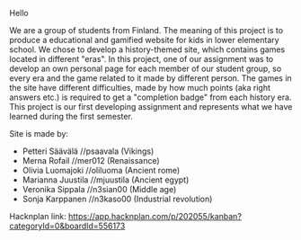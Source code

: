 Hello

We are a group of students from Finland. The meaning of this project is to produce a educational and gamified website
for kids in lower elementary school. We chose to develop a history-themed site, which contains games located in different
"eras". In this project, one of our assignment was to develop an own personal page for each member of our student group,
so every era and the game related to it made by different person.
The games in the site have different difficulties, made by how much points (aka right answers etc.) is required to
get a "completion badge" from each history era. This project is our first developing assignment and represents
what we have learned during the first semester.

Site is made by:

* Petteri Säävälä   //psaavala  (Vikings)
* Merna Rofail      //mer012    (Renaissance)
* Olivia Luomajoki  //oliluoma  (Ancient rome)
* Marianna Juustila //mjuustila (Ancient egypt)
* Veronika Sippala  //n3sian00  (Middle age)
* Sonja Karppanen   //n3kaso00  (Industrial revolution)

Hacknplan link: https://app.hacknplan.com/p/202055/kanban?categoryId=0&boardId=556173